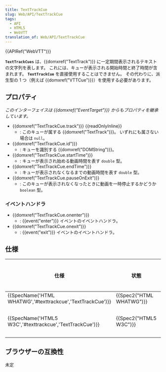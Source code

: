 ```yaml
---
title: TextTrackCue
slug: Web/API/TextTrackCue
tags:
  - API
  - HTML5
  - WebVTT
translation_of: Web/API/TextTrackCue
---
```

{{APIRef("WebVTT")}}

**`TextTrackCues`** は、{{domxref("TextTrack")}} に一定期間表示されるテキストの文字列を表します。 これには、キューが表示される開始時間と終了時間が含まれます。 **`TextTrackCue`** を直接使用することはできません。 その代わりに、派生型の 1 つ（例えば {{domxref("VTTCue")}}）を使用する必要があります。

## プロパティ

<p class="properties also_inherits"><em>このインターフェイスは {{domxref("EventTarget")}} からもプロパティを継承しています。</em></p>

- {{domxref("TextTrackCue.track")}} {{readOnlyInline}}
  - : このキューが属する {{domxref("TextTrack")}}。 いずれにも属さない場合は `null`。
- {{domxref("TextTrackCue.id")}}
  - : キューを識別する {{domxref("DOMString")}}。
- {{domxref("TextTrackCue.startTime")}}
  - : キューが表示され始める動画時間を表す `double` 型。
- {{domxref("TextTrackCue.endTime")}}
  - : キューが表示されなくなるまでの動画時間を表す `double` 型。
- {{domxref("TextTrackCue.pauseOnExit")}}
  - : このキューが表示されなくなったときに動画を一時停止するかどうか `boolean` 型。

### イベントハンドラ

- {{domxref("TextTrackCue.onenter")}}
  - : {{event("enter")}} イベントのイベントハンドラ。
- {{domxref("TextTrackCue.onexit")}}
  - : {{event("exit")}} イベントのイベントハンドラ。

## 仕様

| 仕様                                                                         | 状態                             | コメント |
| ---------------------------------------------------------------------------- | -------------------------------- | -------- |
| {{SpecName('HTML WHATWG','#texttrackcue','TextTrackCue')}} | {{Spec2("HTML WHATWG")}} |          |
| {{SpecName('HTML5 W3C','#texttrackcue','TextTrackCue')}} | {{Spec2("HTML5 W3C")}}     | 初期定義 |

## ブラウザーの互換性

未定
